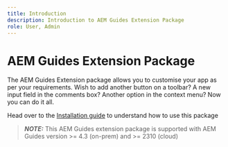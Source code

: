```yaml
---
title: Introduction 
description: Introduction to AEM Guides Extension Package
role: User, Admin
---
```

# AEM Guides Extension Package

The AEM Guides Extension package allows you to customise your app as per your requirements. Wish to add another button on a toolbar? A new input field in the comments box? Another option in the context menu? Now you can do it all.

Head over to the [Installation guide](./integrating-customisations.md) to understand how to use this package

> **_NOTE:_** This AEM Guides extension package is supported with AEM Guides version >= 4.3 (on-prem) and >= 2310 (cloud)
